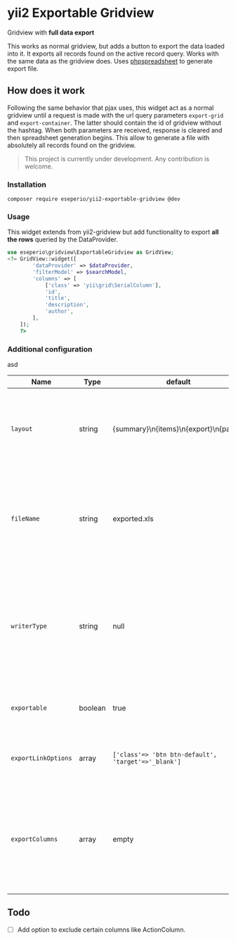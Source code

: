# yii2 Exportable Gridview
Gridview with **full data export**

This works as normal gridview, but adds a button to export the data loaded into it.
It exports all records found on the active record query. Works with the same data
as the gridview does. Uses [phpspreadsheet](https://github.com/PHPOffice/PhpSpreadsheet)
to generate export file.

## How does it work
Following the same behavior that pjax uses, this widget act as a normal gridview until
a request is made with the url query parameters `export-grid` and `export-container`.
The latter should contain the id of gridview without the hashtag. When both parameters are received, response
is cleared and then spreadsheet generation begins. This allow to generate a file with absolutely all
records found on the gridview.


> This project is currently under development. Any contribution is welcome.


### Installation
```
composer require eseperio/yii2-exportable-gridview @dev
```

### Usage

This widget extends from yii2-gridview but add functionality to export
**all the rows** queried by the DataProvider.


```php
use eseperio\gridview\ExportableGridview as GridView;
<?= GridView::widget([
        'dataProvider' => $dataProvider,
        'filterModel' => $searchModel,
        'columns' => [
            ['class' => 'yii\grid\SerialColumn'],
            'id',
            'title',
            'description',
            'author',
        ],
    ]);
    ?>

```

### Additional configuration
asd

|Name|Type|default|Description|
|----|----|-------|-----------|
|`layout`|string|{summary}\n{items}\n{export}\n{pager}|In addition to default layout this gridview has `{export`} section. This is the place for export button.|
|`fileName`|string|exported.xls|Name to use on the generated filename. If `writerType` value is not set then the writer will be guessed from the extension.|
|`writerType`|string|null| The writer to be used when generating file. See [Spreadsheet writer](https://phpspreadsheet.readthedocs.io/en/develop/topics/reading-and-writing-to-file/). Accepts Xls, Xlsx, Ods, Csv, Html, Tcpdf, Dompdf, Mpdf|
|`exportable`|boolean|true|Whether to enable export for this gridview |
|`exportLinkOptions`|array| `['class'=> 'btn btn-default', 'target'=>'_blank']` |Options for the export link. It also accepts `label` and `encode`|
|`exportColumns`|array|empty|Property to define a different column combination for export only. If empty default columns of gridview will be used|

## Todo
* [ ] Add option to exclude certain columns like ActionColumn.

